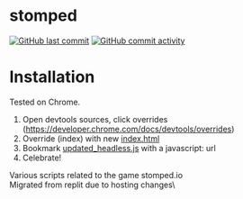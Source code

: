 # stomped
[![GitHub last commit](https://img.shields.io/github/last-commit/JBlitzar/stomped)](https://github.com/JBlitzar/stomped/commits/main)
[![GitHub commit activity](https://img.shields.io/github/commit-activity/m/JBlitzar/stomped)](https://github.com/JBlitzar/stomped/commits/main)

# Installation
Tested on Chrome. 
1. Open devtools sources, click overrides (https://developer.chrome.com/docs/devtools/overrides)
2. Override (index) with new [index.html](https://raw.githubusercontent.com/JBlitzar/stomped/main/index.html)
3. Bookmark [updated_headless.js](https://raw.githubusercontent.com/JBlitzar/stomped/main/updated_headless.js) with a javascript: url
4. Celebrate!


Various scripts related to the game stomped.io\
Migrated from replit due to hosting changes\







